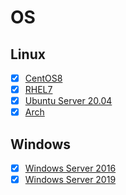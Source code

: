 # OS

## Linux
- [x] [CentOS8](https://github.com/thetaru/memorandum/tree/master/OS/Linux/CentOS8)
- [x] [RHEL7](https://github.com/thetaru/memorandum/tree/master/OS/Linux/RHEL7)
- [x] [Ubuntu Server 20.04](https://github.com/thetaru/memorandum/tree/master/OS/Linux/Ubuntu_Server_20.04)
- [x] [Arch](https://github.com/thetaru/memorandum/tree/master/OS/Linux/Arch)

## Windows
- [x] [Windows Server 2016](https://github.com/thetaru/memorandum/tree/master/OS/Windows/Windows%20Server%202016)
- [x] [Windows Server 2019](https://github.com/thetaru/memorandum/tree/master/OS/Windows/Windows%20Server%202019)
